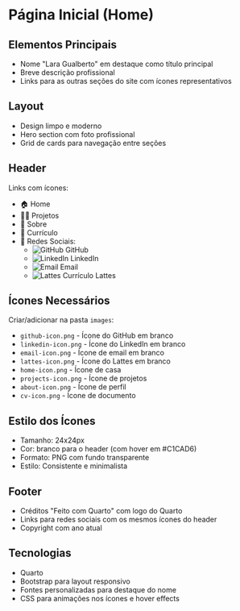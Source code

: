 # Página Inicial (Home)

## Elementos Principais
- Nome "Lara Gualberto" em destaque como título principal
- Breve descrição profissional
- Links para as outras seções do site com ícones representativos

## Layout
- Design limpo e moderno
- Hero section com foto profissional
- Grid de cards para navegação entre seções

## Header
Links com ícones:
- 🏠 Home
- 👩‍💻 Projetos
- 👋 Sobre
- 📄 Currículo
- 📱 Redes Sociais:
  - ![GitHub](images/github-icon.png) GitHub
  - ![LinkedIn](images/linkedin-icon.png) LinkedIn
  - ![Email](images/email-icon.png) Email
  - ![Lattes](images/lattes-icon.png) Currículo Lattes

## Ícones Necessários
Criar/adicionar na pasta `images`:
- `github-icon.png` - Ícone do GitHub em branco
- `linkedin-icon.png` - Ícone do LinkedIn em branco
- `email-icon.png` - Ícone de email em branco
- `lattes-icon.png` - Ícone do Lattes em branco
- `home-icon.png` - Ícone de casa
- `projects-icon.png` - Ícone de projetos
- `about-icon.png` - Ícone de perfil
- `cv-icon.png` - Ícone de documento

## Estilo dos Ícones
- Tamanho: 24x24px
- Cor: branco para o header (com hover em #C1CAD6)
- Formato: PNG com fundo transparente
- Estilo: Consistente e minimalista

## Footer
- Créditos "Feito com Quarto" com logo do Quarto
- Links para redes sociais com os mesmos ícones do header
- Copyright com ano atual

## Tecnologias
- Quarto
- Bootstrap para layout responsivo
- Fontes personalizadas para destaque do nome
- CSS para animações nos ícones e hover effects 